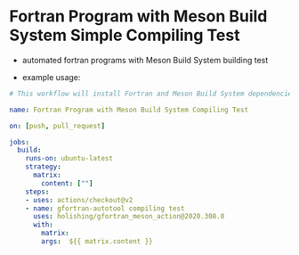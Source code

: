 # Fortran Program with Meson Build System Simple Compiling Test

* automated fortran programs with Meson Build System building test

* example usage:

```yaml
# This workflow will install Fortran and Meson Build System dependencies, and do compile test

name: Fortran Program with Meson Build System Compiling Test

on: [push, pull_request]

jobs:
  build:
    runs-on: ubuntu-latest
    strategy:
      matrix:
        content: [""]
    steps:
    - uses: actions/checkout@v2
    - name: gfortran-autotool compiling test
      uses: holishing/gfortran_meson_action@2020.308.0
      with:
        matrix:
        args:  ${{ matrix.content }}
```
